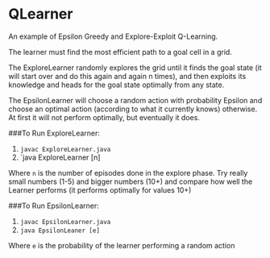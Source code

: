 # QLearner
An example of Epsilon Greedy and Explore-Exploit Q-Learning.

The learner must find the most efficient path to a goal cell in a grid.

The ExploreLearner randomly explores the grid until it finds the goal state (it will start over and do this again and again n times), and then exploits its knowledge and heads for the goal state optimally from any state.

The EpsilonLearner will choose a random action with probability Epsilon and choose an optimal action (according to what it currently knows) otherwise. At first it will not perform optimally, but eventually it does.

###To Run ExploreLearner:
1. `javac ExploreLearner.java`
2. `java ExploreLearner [n]

Where `n` is the number of episodes done in the explore phase. Try really small numbers (1-5) and bigger numbers (10+) and compare how well the Learner performs (it performs optimally for values 10+)

###To Run EpsilonLearner:
1. `javac EpsilonLearner.java`
2. `java EpsilonLeaner [e]`

Where `e` is the probability of the learner performing a random action
